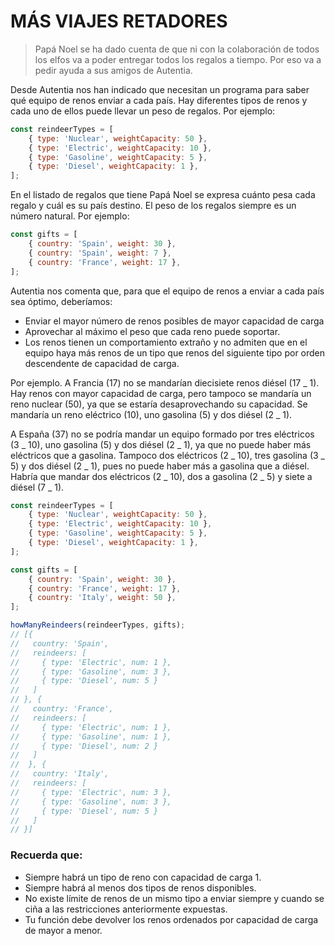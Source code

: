 # MÁS VIAJES RETADORES

> Papá Noel se ha dado cuenta de que ni con la colaboración de todos los elfos va a poder entregar todos los regalos a tiempo. Por eso va a pedir ayuda a sus amigos de Autentia.

Desde Autentia nos han indicado que necesitan un programa para saber qué equipo de renos enviar a cada país. Hay diferentes tipos de renos y cada uno de ellos puede llevar un peso de regalos. Por ejemplo:

```javascript
const reindeerTypes = [
    { type: 'Nuclear', weightCapacity: 50 },
    { type: 'Electric', weightCapacity: 10 },
    { type: 'Gasoline', weightCapacity: 5 },
    { type: 'Diesel', weightCapacity: 1 },
];
```

En el listado de regalos que tiene Papá Noel se expresa cuánto pesa cada regalo y cuál es su país destino. El peso de los regalos siempre es un número natural. Por ejemplo:

```javascript
const gifts = [
    { country: 'Spain', weight: 30 },
    { country: 'Spain', weight: 7 },
    { country: 'France', weight: 17 },
];
```

Autentia nos comenta que, para que el equipo de renos a enviar a cada país sea óptimo, deberíamos:

-   Enviar el mayor número de renos posibles de mayor capacidad de carga
-   Aprovechar al máximo el peso que cada reno puede soportar.
-   Los renos tienen un comportamiento extraño y no admiten que en el equipo haya más renos de un tipo que renos del siguiente tipo por orden descendente de capacidad de carga.

Por ejemplo. A Francia (17) no se mandarían diecisiete renos diésel (17 _ 1). Hay renos con mayor capacidad de carga, pero tampoco se mandaría un reno nuclear (50), ya que se estaría desaprovechando su capacidad. Se mandaría un reno eléctrico (10), uno gasolina (5) y dos diésel (2 _ 1).

A España (37) no se podría mandar un equipo formado por tres eléctricos (3 _ 10), uno gasolina (5) y dos diésel (2 _ 1), ya que no puede haber más eléctricos que a gasolina. Tampoco dos eléctricos (2 _ 10), tres gasolina (3 _ 5) y dos diésel (2 _ 1), pues no puede haber más a gasolina que a diésel. Habría que mandar dos eléctricos (2 _ 10), dos a gasolina (2 _ 5) y siete a diésel (7 _ 1).

```javascript
const reindeerTypes = [
    { type: 'Nuclear', weightCapacity: 50 },
    { type: 'Electric', weightCapacity: 10 },
    { type: 'Gasoline', weightCapacity: 5 },
    { type: 'Diesel', weightCapacity: 1 },
];

const gifts = [
    { country: 'Spain', weight: 30 },
    { country: 'France', weight: 17 },
    { country: 'Italy', weight: 50 },
];

howManyReindeers(reindeerTypes, gifts);
// [{
//   country: 'Spain',
//   reindeers: [
//     { type: 'Electric', num: 1 },
//     { type: 'Gasoline', num: 3 },
//     { type: 'Diesel', num: 5 }
//   ]
// }, {
//   country: 'France',
//   reindeers: [
//     { type: 'Electric', num: 1 },
//     { type: 'Gasoline', num: 1 },
//     { type: 'Diesel', num: 2 }
//   ]
//  }, {
//   country: 'Italy',
//   reindeers: [
//     { type: 'Electric', num: 3 },
//     { type: 'Gasoline', num: 3 },
//     { type: 'Diesel', num: 5 }
//   ]
// }]
```

### Recuerda que:

-   Siempre habrá un tipo de reno con capacidad de carga 1.
-   Siempre habrá al menos dos tipos de renos disponibles.
-   No existe límite de renos de un mismo tipo a enviar siempre y cuando se ciña a las restricciones anteriormente expuestas.
-   Tu función debe devolver los renos ordenados por capacidad de carga de mayor a menor.
